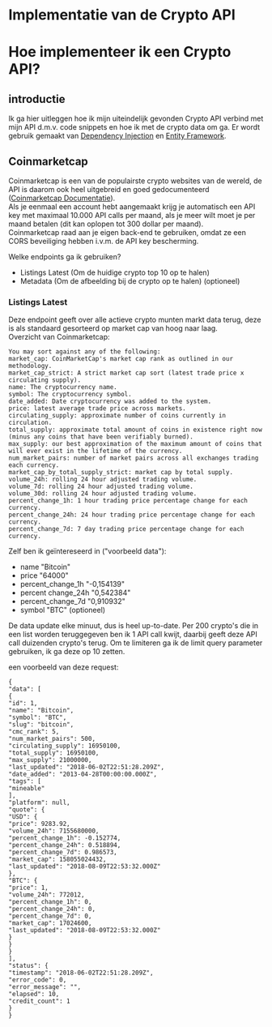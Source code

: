 # Implementatie van de Crypto API
# Hoe implementeer ik een Crypto API?

## introductie
Ik ga hier uitleggen hoe ik mijn uiteindelijk gevonden Crypto API verbind met mijn API d.m.v. code snippets en hoe ik met de crypto data om ga. 
Er wordt gebruik gemaakt van [Dependency Injection](https://docs.microsoft.com/en-us/aspnet/core/fundamentals/dependency-injection?view=aspnetcore-5.0) en 
[Entity Framework](https://docs.microsoft.com/en-us/aspnet/entity-framework).

## Coinmarketcap
Coinmarketcap is een van de populairste crypto websites van de wereld, de API is daarom ook heel uitgebreid en goed gedocumenteerd ([Coinmarketcap Documentatie](https://coinmarketcap.com/api/documentation/v1)).  
Als je eenmaal een account hebt aangemaakt krijg je automatisch een API key met maximaal 10.000 API calls per maand, als je meer wilt moet je per maand betalen (dit kan oplopen tot 300 dollar per maand).  
Coinmarketcap raad aan je eigen back-end te gebruiken, omdat ze een CORS beveiliging hebben i.v.m. de API key bescherming.  

Welke endpoints ga ik gebruiken?
- Listings Latest (Om de huidige crypto top 10 op te halen)
- Metadata (Om de afbeelding bij de crypto op te halen) (optioneel)

### Listings Latest
Deze endpoint geeft over alle actieve crypto munten markt data terug, deze is als standaard gesorteerd op market cap van hoog naar laag.  
Overzicht van Coinmarketcap:  
```
You may sort against any of the following:
market_cap: CoinMarketCap's market cap rank as outlined in our methodology.
market_cap_strict: A strict market cap sort (latest trade price x circulating supply).
name: The cryptocurrency name.
symbol: The cryptocurrency symbol.
date_added: Date cryptocurrency was added to the system.
price: latest average trade price across markets.
circulating_supply: approximate number of coins currently in circulation.
total_supply: approximate total amount of coins in existence right now (minus any coins that have been verifiably burned).
max_supply: our best approximation of the maximum amount of coins that will ever exist in the lifetime of the currency.
num_market_pairs: number of market pairs across all exchanges trading each currency.
market_cap_by_total_supply_strict: market cap by total supply.
volume_24h: rolling 24 hour adjusted trading volume.
volume_7d: rolling 24 hour adjusted trading volume.
volume_30d: rolling 24 hour adjusted trading volume.
percent_change_1h: 1 hour trading price percentage change for each currency.
percent_change_24h: 24 hour trading price percentage change for each currency.
percent_change_7d: 7 day trading price percentage change for each currency.
```
Zelf ben ik geïntereseerd in ("voorbeeld data"):  
- name "Bitcoin"
- price "64000"
- percent_change_1h "-0,154139"
- percent change_24h "0,542384"
- percent_change_7d "0,910932"
- symbol "BTC" (optioneel)

De data update elke minuut, dus is heel up-to-date. Per 200 crypto's die in een list worden teruggegeven ben ik 1 API call kwijt, daarbij geeft deze API call duizenden crypto's terug. Om te limiteren ga ik de limit query parameter gebruiken, ik ga deze op 10 zetten.

een voorbeeld van deze request:  
```
{
"data": [
{
"id": 1,
"name": "Bitcoin",
"symbol": "BTC",
"slug": "bitcoin",
"cmc_rank": 5,
"num_market_pairs": 500,
"circulating_supply": 16950100,
"total_supply": 16950100,
"max_supply": 21000000,
"last_updated": "2018-06-02T22:51:28.209Z",
"date_added": "2013-04-28T00:00:00.000Z",
"tags": [
"mineable"
],
"platform": null,
"quote": {
"USD": {
"price": 9283.92,
"volume_24h": 7155680000,
"percent_change_1h": -0.152774,
"percent_change_24h": 0.518894,
"percent_change_7d": 0.986573,
"market_cap": 158055024432,
"last_updated": "2018-08-09T22:53:32.000Z"
},
"BTC": {
"price": 1,
"volume_24h": 772012,
"percent_change_1h": 0,
"percent_change_24h": 0,
"percent_change_7d": 0,
"market_cap": 17024600,
"last_updated": "2018-08-09T22:53:32.000Z"
}
}
}
],
"status": {
"timestamp": "2018-06-02T22:51:28.209Z",
"error_code": 0,
"error_message": "",
"elapsed": 10,
"credit_count": 1
}
}
```
